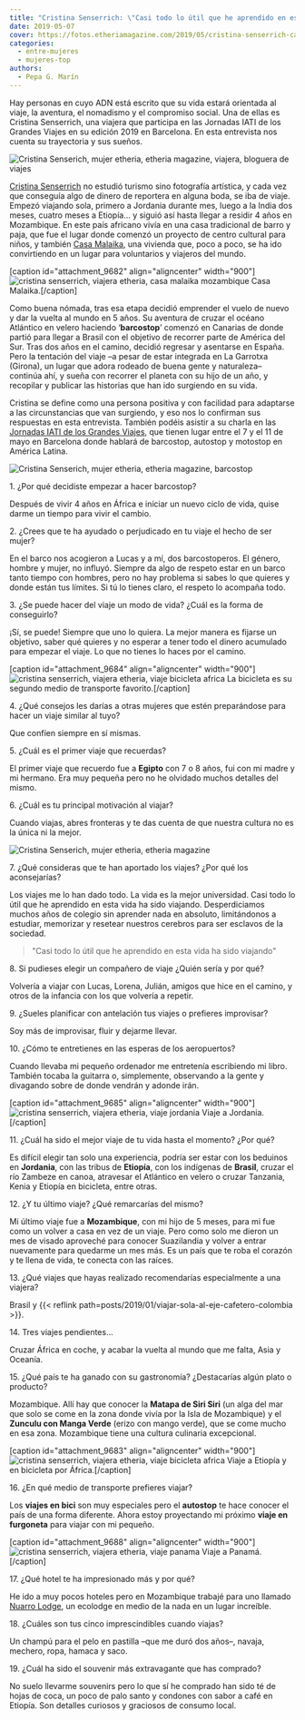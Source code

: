 ```yaml
---
title: "Cristina Senserrich: \"Casi todo lo útil que he aprendido en esta vida ha sido viajando\""
date: 2019-05-07
cover: https://fotos.etheriamagazine.com/2019/05/cristina-senserrich-casa-malaika.jpg
categories: 
  - entre-mujeres
  - mujeres-top
authors: 
  - Pepa G. Marín
---
```


Hay personas en cuyo ADN está escrito que su vida estará orientada al viaje, la 
aventura, el nomadismo y el compromiso social. Una de ellas es Cristina Senserrich, una 
viajera que participa en las Jornadas IATI de los Grandes Viajes en su edición 2019 en 
Barcelona. En esta entrevista nos cuenta su trayectoria y sus sueños. 

![Cristina Senserich, mujer etheria, etheria magazine, viajera, bloguera de viajes](https://fotos.etheriamagazine.com/2019/05/Cristina-Senserich-mujer-etheria.jpg)

[Cristina Senserrich](https://www.facebook.com/fotografiasinfronteras) no estudió turismo sino fotografía artística, y cada vez que conseguía algo de dinero de reportera en alguna boda, se iba de viaje. Empezó viajando sola, primero a Jordania durante mes, luego a la India dos meses, cuatro meses a Etiopía... y siguió así hasta llegar a residir 4 años en Mozambique. En este país africano vivía en una casa tradicional de barro y paja, que fue el lugar donde comenzó un proyecto de centro cultural para niños, y también [Casa Malaika](http://www.africasinfronteras.org/proyectos/turismo-responsable/), una vivienda que, poco a poco, se ha ido convirtiendo en un lugar para voluntarios y viajeros del mundo.

\[caption id="attachment\_9682" align="aligncenter" width="900"\]![cristina senserrich, viajera etheria, casa malaika mozambique](https://fotos.etheriamagazine.com/2019/05/casa-malaika-mozambique.jpg "Casa Malaika.") Casa Malaika.\[/caption\]

Como buena nómada, tras esa etapa decidió emprender el vuelo de nuevo y dar la vuelta al mundo en 5 años. Su aventura de cruzar el océano Atlántico en velero haciendo ‘**barcostop**’ comenzó en Canarias de donde partió para llegar a Brasil con el objetivo de recorrer parte de América del Sur. Tras dos años en el camino, decidió regresar y asentarse en España. Pero la tentación del viaje –a pesar de estar integrada en La Garrotxa (Girona), un lugar que adora rodeado de buena gente y naturaleza– continúa ahí, y sueña con recorrer el planeta con su hijo de un año, y recopilar y publicar las historias que han ido surgiendo en su vida.

Cristina se define como una persona positiva y con facilidad para adaptarse a las circunstancias que van surgiendo, y eso nos lo confirman sus respuestas en esta entrevista. También podéis asistir a su charla en las [Jornadas IATI de los Grandes Viajes](https://jornadasgrandesviajes.es/), que tienen lugar entre el 7 y el 11 de mayo en Barcelona donde hablará de barcostop, autostop y motostop en América Latina.

![Cristina Senserich, mujer etheria, etheria magazine, barcostop](https://fotos.etheriamagazine.com/2019/05/Cristina-Senserich-etheria-magazine.jpg)

1\. ¿Por qué decidiste empezar a hacer barcostop? 

Después de vivir 4 años en África e iniciar un nuevo ciclo de vida, quise darme un tiempo para vivir el cambio.

2\. ¿Crees que te ha ayudado o perjudicado en tu viaje el hecho de ser mujer? 

En el barco nos acogieron a Lucas y a mí, dos barcostoperos. El género, hombre y mujer, no influyó. Siempre da algo de respeto estar en un barco tanto tiempo con hombres, pero no hay problema si sabes lo que quieres y donde están tus límites. Si tú lo tienes claro, el respeto lo acompaña todo.

3\. ¿Se puede hacer del viaje un modo de vida? ¿Cuál es la forma de conseguirlo? 

¡Sí, se puede! Siempre que uno lo quiera. La mejor manera es fijarse un objetivo, saber qué quieres y no esperar a tener todo el dinero acumulado para empezar el viaje. Lo que no tienes lo haces por el camino.

\[caption id="attachment\_9684" align="aligncenter" width="900"\]![cristina senserrich, viajera etheria, viaje bicicleta africa](https://fotos.etheriamagazine.com/2019/05/Viajera-etheria-cristina-senserrich-bicicleta.jpg "La bicicleta es su medio de transporte favorito.") La bicicleta es su segundo medio de transporte favorito.\[/caption\]

4\. ¿Qué consejos les darías a otras mujeres que estén preparándose para hacer un viaje 
similar al tuyo? 

Que confíen siempre en sí mismas.

5\. ¿Cuál es el primer viaje que recuerdas? 

El primer viaje que recuerdo fue a **Egipto** con 7 o 8 años, fui con mi madre y mi hermano. Era muy pequeña pero no he olvidado muchos detalles del mismo.

6\. ¿Cuál es tu principal motivación al viajar? 

Cuando viajas, abres fronteras y te das cuenta de que nuestra cultura no es la única ni la mejor.

![Cristina Senserich, mujer etheria, etheria magazine](https://fotos.etheriamagazine.com/2019/05/Cristina-Senserich-etheria-magazine-barcostop.jpg)

7\. ¿Qué consideras que te han aportado los viajes? ¿Por qué los aconsejarías? 

Los viajes me lo han dado todo. La vida es la mejor universidad. Casi todo lo útil que he aprendido en esta vida ha sido viajando. Desperdiciamos muchos años de colegio sin aprender nada en absoluto, limitándonos a estudiar, memorizar y resetear nuestros cerebros para ser esclavos de la sociedad.

> "Casi todo lo útil que he aprendido en esta vida ha sido viajando" 

8\. Si pudieses elegir un compañero de viaje ¿Quién sería y por qué? 

Volvería a viajar con Lucas, Lorena, Julián, amigos que hice en el camino, y otros de la infancia con los que volvería a repetir.

9\. ¿Sueles planificar con antelación tus viajes o prefieres improvisar? 

Soy más de improvisar, fluir y dejarme llevar.

10\. ¿Cómo te entretienes en las esperas de los aeropuertos? 

Cuando llevaba mi pequeño ordenador me entretenía escribiendo mi libro. También tocaba la guitarra o, simplemente, observando a la gente y divagando sobre de donde vendrán y adonde irán.

\[caption id="attachment\_9685" align="aligncenter" width="900"\]![cristina senserrich, viajera etheria, viaje jordania](https://fotos.etheriamagazine.com/2019/05/Viajera-etheria-jordania-cristina-senserrich.jpg "Viaje a Jordania.") Viaje a Jordania.\[/caption\]

11\. ¿Cuál ha sido el mejor viaje de tu vida hasta el momento? ¿Por qué? 

Es difícil elegir tan solo una experiencia, podría ser estar con los beduinos en **Jordania**, con las tribus de **Etiopía**, con los indígenas de **Brasil**, cruzar el río Zambeze en canoa, atravesar el Atlántico en velero o cruzar Tanzania, Kenia y Etiopía en bicicleta, entre otras.

12\. ¿Y tu último viaje? ¿Qué remarcarías del mismo? 

Mi último viaje fue a **Mozambique**, con mi hijo de 5 meses, para mi fue como un volver a casa en vez de un viaje. Pero como solo me dieron un mes de visado aproveché para conocer Suazilandia​ y volver a entrar nuevamente para quedarme un mes más. Es un país que te roba el corazón y te llena de vida, te conecta con las raíces.

13\. ¿Qué viajes que hayas realizado recomendarías especialmente a una viajera? 

Brasil y {{< reflink path=posts/2019/01/viajar-sola-al-eje-cafetero-colombia >}}.

14\. Tres viajes pendientes… 

Cruzar África en coche, y acabar la vuelta al mundo que me falta, Asia y Oceanía.

15\. ¿Qué país te ha ganado con su gastronomía? ¿Destacarías algún plato o producto? 

Mozambique. Allí hay que conocer la **Matapa de Siri Siri** (un alga del mar que solo se come en la zona donde vivía por la Isla de Mozambique) y el **Zunculu con Manga Verde** (erizo con mango verde), que se come mucho en esa zona. Mozambique tiene una cultura culinaria excepcional.

\[caption id="attachment\_9683" align="aligncenter" width="900"\]![cristina senserrich, viajera etheria, viaje bicicleta africa](https://fotos.etheriamagazine.com/2019/05/mujer-etheria-cristina-senserrich.jpg "Viaje a Etiopía y en bicicleta por África.") Viaje a Etiopía y en bicicleta por África.\[/caption\]

16\. ¿En qué medio de transporte prefieres viajar? 

Los **viajes en bici** son muy especiales pero el **autostop** te hace conocer el país de una forma diferente. Ahora estoy proyectando mi próximo **viaje en furgoneta** para viajar con mi pequeño.

\[caption id="attachment\_9688" align="aligncenter" width="900"\]![cristina senserrich, viajera etheria, viaje panama](https://fotos.etheriamagazine.com/2019/05/viaje-panama-cristina-senserrich.jpg "Viaje a Panamá.") Viaje a Panamá.\[/caption\]

17\. ¿Qué hotel te ha impresionado más y por qué? 

He ido a muy pocos hoteles pero en Mozambique trabajé para uno llamado [Nuarro Lodge](https://www.nuarro.com/), un ecolodge en medio de la nada en un lugar increíble.

18\. ¿Cuáles son tus cinco imprescindibles cuando viajas? 

Un champú para el pelo en pastilla –que me duró dos años–, navaja, mechero, ropa, hamaca y saco.

19\. ¿Cuál ha sido el souvenir más extravagante que has comprado? 

No suelo llevarme souvenirs pero lo que sí he comprado han sido té de hojas de coca, un poco de palo santo y condones con sabor a café en Etiopía. Son detalles curiosos y graciosos de consumo local.
